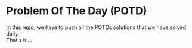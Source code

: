 
# Problem Of The Day (POTD)

In this repo, we have to push all the POTDs solutions that we have solved daily.   
That's it ...
